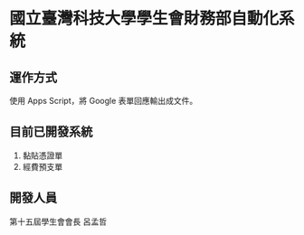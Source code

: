 # 國立臺灣科技大學學生會財務部自動化系統

## 運作方式
使用 Apps Script，將 Google 表單回應輸出成文件。

## 目前已開發系統
1. 黏貼憑證單
2. 經費預支單

## 開發人員
第十五屆學生會會長 呂孟哲
